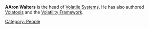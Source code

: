**AAron Walters** is the head of [Volatile
Systems](Volatile_Systems "wikilink"). He has also authored
[Volatools](Volatools "wikilink") and the [Volatility
Framework](Volatility_Framework "wikilink").

[Category: People](Category:_People "wikilink")